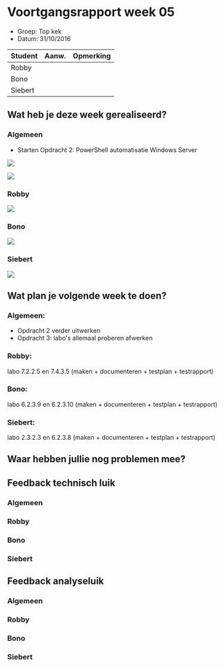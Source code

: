 # Voortgangsrapport week 05

* Groep: Top kek
* Datum: 31/10/2016

| Student  | Aanw. | Opmerking |
| :---     | :---  | :---      |
| Robby |       |           |
| Bono |       |           |
| Siebert |       |           |


## Wat heb je deze week gerealiseerd?

### Algemeen

* Starten Opdracht 2: PowerShell automatisatie Windows Server

![](https://i.gyazo.com/251522354dcfcd71b8a6804ae5c5c8ed.png)

![](https://i.gyazo.com/7b8195d5a83b7992dcc9e5f34e29e3cd.png)

### Robby

![](https://i.gyazo.com/a53a05a19278973ea03c30d808cf91ad.png)


### Bono

![](https://i.gyazo.com/341b2122cbbeaddafc3ce3e761240977.png)

### Siebert

![](https://i.gyazo.com/ff39ba83045ba2422b587cea57f77519.png)

## Wat plan je volgende week te doen?


### Algemeen:

- Opdracht 2 verder uitwerken
- Opdracht 3: labo's allemaal proberen afwerken


### Robby: 

labo 7.2.2.5 en 7.4.3.5 (maken + documenteren + testplan + testrapport)

### Bono: 

labo 6.2.3.9 en 6.2.3.10 (maken + documenteren + testplan + testrapport)

### Siebert: 

labo 2.3.2.3 en 6.2.3.8 (maken + documenteren + testplan + testrapport)


## Waar hebben jullie nog problemen mee?


## Feedback technisch luik

### Algemeen

### Robby
### Bono
### Siebert

## Feedback analyseluik

### Algemeen

### Robby
### Bono
### Siebert


